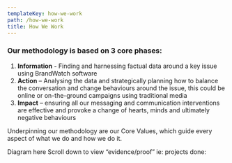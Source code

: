 ```yaml
---
templateKey: how-we-work
path: /how-we-work
title: How We Work
---
```

### **Our methodology is based on 3 core phases:**

1. **Information** - Finding and harnessing factual data around a key issue using BrandWatch software 
2. **Action** – Analysing the data and strategically planning how to balance the conversation and change behaviours around the issue, this could be online or on-the-ground campaigns using traditional media
3. **Impact** – ensuring all our messaging and communication interventions are effective and provoke a change of hearts, minds and ultimately negative behaviours

Underpinning our methodology are our Core Values, which guide every aspect of what we do and how we do it.    

Diagram here Scroll down to view “evidence/proof” ie: projects done: